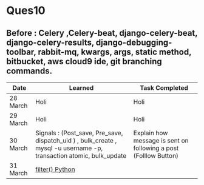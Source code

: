 # Ques10
## Before : Celery ,Celery-beat, django-celery-beat, django-celery-results, django-debugging-toolbar, rabbit-mq, kwargs, args, static method, bitbucket, aws cloud9 ide, git branching commands.
Date | Learned | Task Completed
-----|---------|----------------
28 March |  Holi   | Holi
29 March |  Holi   | Holi
30 March | Signals : (Post_save, Pre_save, dispatch_uid ) , bulk_create , mysql -u username -p, transaction atomic, bulk_update | Explain how message is sent on following a post (Folllow Button)
31 March | [filter() Python ](https://www.programiz.com/python-programming/methods/built-in/filter)|
